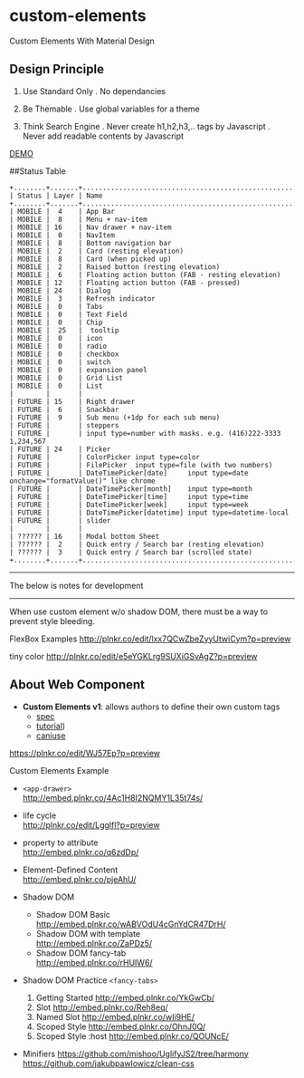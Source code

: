 # custom-elements
Custom Elements With Material Design

## Design Principle

  1. Use Standard Only
    . No dependancies

  2. Be Themable
    . Use global variables for a theme

  3. Think Search Engine
    . Never create h1,h2,h3,.. tags by Javascript
    . Never add readable contents by Javascript
  
[DEMO](https://rawgit.com/allenhwkim/custom-elements/master/examples/demo.html)

##Status Table

```
+........+.......+.....................................................................................
| Status | Layer | Name
+........+.......+....................................................................................
| MOBILE |  4    | App Bar
| MOBILE |  8    | Menu + nav-item
| MOBILE | 16    | Nav drawer + nav-item
| MOBILE |  0    | NavItem
| MOBILE |  8    | Bottom navigation bar
| MOBILE |  2    | Card (resting elevation)
| MOBILE |  8    | Card (when picked up)
| MOBILE |  2    | Raised button (resting elevation)
| MOBILE |  6    | Floating action button (FAB - resting elevation)
| MOBILE | 12    | Floating action button (FAB - pressed)
| MOBILE | 24    | Dialog
| MOBILE |  3    | Refresh indicator
| MOBILE |  0    | Tabs
| MOBILE |  0    | Text Field
| MOBILE |  0    | Chip
| MOBILE |  25   |  tooltip
| MOBILE |  0    | icon
| MOBILE |  0    | radio
| MOBILE |  0    | checkbox
| MOBILE |  0    | switch
| MOBILE |  0    | expansion panel
| MOBILE |  0    | Grid List
| MOBILE |  0    | List
|        |       |
| FUTURE | 15    | Right drawer
| FUTURE |  6    | Snackbar
| FUTURE |  9    | Sub menu (+1dp for each sub menu)
| FUTURE |       | steppers
| FUTURE |       | input type=number with masks. e.g. (416)222-3333 1,234,567
| FUTURE | 24    | Picker
| FUTURE |       | ColorPicker input type=color
| FUTURE |       | FilePicker  input type=file (with two numbers)
| FUTURE |       | DateTimePicker[date]     input type=date  onchange="formatValue()" like chrome
| FUTURE |       | DateTimePicker[month]    input type=month
| FUTURE |       | DateTimePicker[time]     input type=time
| FUTURE |       | DateTimePicker[week]     input type=week
| FUTURE |       | DateTimePicker[datetime] input type=datetime-local
| FUTURE |       | slider
|        |       |
| ?????? | 16    | Modal bottom Sheet
| ?????? |  2    | Quick entry / Search bar (resting elevation)
| ?????? |  3    | Quick entry / Search bar (scrolled state)
+........+.......+...................................................................................
```
<hr/>
The below is notes for development
<hr/>
When use custom element w/o shadow DOM, there must be a way to prevent style bleeding.

FlexBox Examples
http://plnkr.co/edit/lxx7QCwZbeZyyUtwiCym?p=preview

tiny color
http://plnkr.co/edit/e5eYGKLrg9SUXiGSvAgZ?p=preview

## About Web Component

   - **Custom Elements v1**: allows authors to define their own custom tags 
     - [spec](https://w3c.github.io/webcomponents/spec/custom/)
     - [tutorial](https://developers.google.com/web/fundamentals/getting-started/primers/customelements))
     - [caniuse](http://caniuse.com/#feat=custom-elementsv1)

https://plnkr.co/edit/WJ57Ep?p=preview

Custom Elements Example
* `<app-drawer>`  
   http://embed.plnkr.co/4Ac1H8I2NQMY1L35t74s/
* life cycle   
  http://plnkr.co/edit/Lgglfl?p=preview
* property to attribute  
  http://embed.plnkr.co/q6zdDp/
* Element-Defined Content  
  http://embed.plnkr.co/pjeAhU/

* Shadow DOM
   * Shadow DOM Basic  
     http://embed.plnkr.co/wABVOdU4cGnYdCR47DrH/
   * Shadow DOM with template  
     http://embed.plnkr.co/ZaPDz5/
   * Shadow DOM fancy-tab  
     http://embed.plnkr.co/rHUIW6/

* Shadow DOM Practice `<fancy-tabs>`

  1. Getting Started http://embed.plnkr.co/YkGwCb/
  2. Slot http://embed.plnkr.co/Reh8eq/
  3. Named Slot http://embed.plnkr.co/wIi9HE/
  4. Scoped Style http://embed.plnkr.co/OhnJ0Q/
  5. Scoped Style :host http://embed.plnkr.co/QOUNcE/

* Minifiers
  https://github.com/mishoo/UglifyJS2/tree/harmony
  https://github.com/jakubpawlowicz/clean-css
